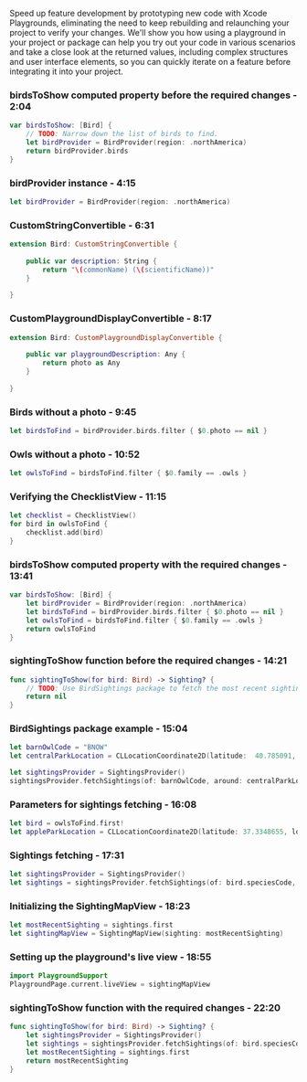 Speed up feature development by prototyping new code with Xcode Playgrounds, eliminating the need to keep rebuilding and relaunching your project to verify your changes. We'll show you how using a playground in your project or package can help you try out your code in various scenarios and take a close look at the returned values, including complex structures and user interface elements, so you can quickly iterate on a feature before integrating it into your project.

### birdsToShow computed property before the required changes - 2:04
```swift
var birdsToShow: [Bird] {
    // TODO: Narrow down the list of birds to find.
    let birdProvider = BirdProvider(region: .northAmerica)
    return birdProvider.birds
}
```

### birdProvider instance - 4:15
```swift
let birdProvider = BirdProvider(region: .northAmerica)
```

### CustomStringConvertible - 6:31
```swift
extension Bird: CustomStringConvertible {
    
    public var description: String {
        return "\(commonName) (\(scientificName))"
    }
    
}
```

### CustomPlaygroundDisplayConvertible - 8:17
```swift
extension Bird: CustomPlaygroundDisplayConvertible {
    
    public var playgroundDescription: Any {
        return photo as Any
    }
    
}
```
### Birds without a photo - 9:45
```swift
let birdsToFind = birdProvider.birds.filter { $0.photo == nil }
```
### Owls without a photo - 10:52
```swift
let owlsToFind = birdsToFind.filter { $0.family == .owls }
```
### Verifying the ChecklistView - 11:15
```swift
let checklist = ChecklistView()
for bird in owlsToFind {
    checklist.add(bird)
}
```
### birdsToShow computed property with the required changes - 13:41
```swift
var birdsToShow: [Bird] {
    let birdProvider = BirdProvider(region: .northAmerica)
    let birdsToFind = birdProvider.birds.filter { $0.photo == nil }
    let owlsToFind = birdsToFind.filter { $0.family == .owls }
    return owlsToFind
}
```
### sightingToShow function before the required changes - 14:21
```swift
func sightingToShow(for bird: Bird) -> Sighting? {
    // TODO: Use BirdSightings package to fetch the most recent sighting.
    return nil
}
```
### BirdSightings package example - 15:04
```swift
let barnOwlCode = "BNOW"
let centralParkLocation = CLLocationCoordinate2D(latitude:  40.785091, longitude: -73.968285)

let sightingsProvider = SightingsProvider()
sightingsProvider.fetchSightings(of: barnOwlCode, around: centralParkLocation)
```
### Parameters for sightings fetching - 16:08
```swift
let bird = owlsToFind.first!
let appleParkLocation = CLLocationCoordinate2D(latitude: 37.3348655, longitude: 122.0089409)
```
### Sightings fetching - 17:31
```swift
let sightingsProvider = SightingsProvider()
let sightings = sightingsProvider.fetchSightings(of: bird.speciesCode, around: appleParkLocation)
```
### Initializing the SightingMapView - 18:23
```swift
let mostRecentSighting = sightings.first
let sightingMapView = SightingMapView(sighting: mostRecentSighting)
```
### Setting up the playground's live view - 18:55
```swift
import PlaygroundSupport
PlaygroundPage.current.liveView = sightingMapView
```
### sightingToShow function with the required changes - 22:20
```swift
func sightingToShow(for bird: Bird) -> Sighting? {
    let sightingsProvider = SightingsProvider()
    let sightings = sightingsProvider.fetchSightings(of: bird.speciesCode, around: lastCurrentLocation)
    let mostRecentSighting = sightings.first
    return mostRecentSighting
}
```